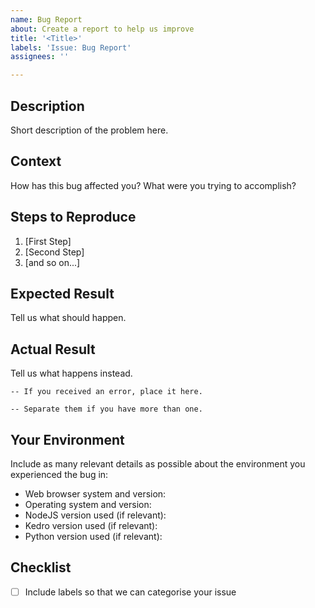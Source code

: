 ```yaml
---
name: Bug Report
about: Create a report to help us improve
title: '<Title>'
labels: 'Issue: Bug Report'
assignees: ''

---
```


## Description
Short description of the problem here.

## Context
How has this bug affected you? What were you trying to accomplish?

## Steps to Reproduce

1. [First Step]
2. [Second Step]
3. [and so on...]

## Expected Result
Tell us what should happen.

## Actual Result
Tell us what happens instead.

```
-- If you received an error, place it here.
```

```
-- Separate them if you have more than one.
```

## Your Environment
Include as many relevant details as possible about the environment you experienced the bug in:

* Web browser system and version:
* Operating system and version:
* NodeJS version used (if relevant):
* Kedro version used (if relevant):
* Python version used (if relevant):

## Checklist
- [ ] Include labels so that we can categorise your issue
